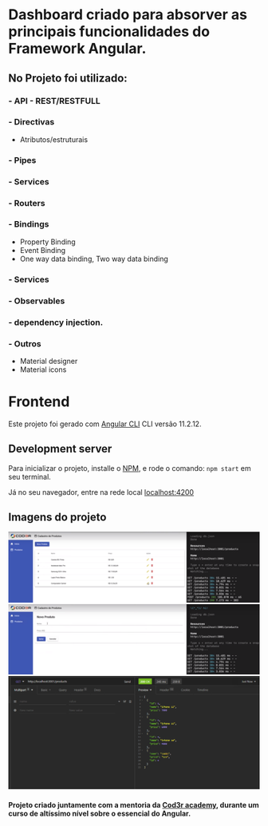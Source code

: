 # Dashboard criado para absorver as principais funcionalidades do Framework Angular.

## No Projeto foi utilizado:
### - API - REST/RESTFULL
### - Directivas
- Atributos/estruturais
### - Pipes
### - Services
### - Routers
### - Bindings
  - Property Binding
  - Event Binding
  - One way data binding, Two way data  binding
### - Services
### - Observables
### - dependency injection.

### - Outros
  - Material designer
  - Material icons

# Frontend

Este projeto foi gerado com  [Angular CLI](https://github.com/angular/angular-cli) CLI versão 11.2.12.

## Development server

Para inicializar o projeto, installe o [NPM](https://www.npmjs.com/), e rode o comando: `npm start` em seu terminal.

Já no seu navegador, entre na rede local [localhost:4200](http://localhost:4200/)

## Imagens do projeto
![Produtos](https://github.com/RafaelCardoso11/Dashboard-E-commerce-Angular/blob/master/Dashboard2.png)
![Criando o produto](https://github.com/RafaelCardoso11/Dashboard-E-commerce-Angular/blob/master/dashboard1.png)
![API](https://github.com/RafaelCardoso11/Dashboard-E-commerce-Angular/blob/master/DashboardApi.png)

#### Projeto criado juntamente com a mentoria da [Cod3r academy](https://www.cod3r.com.br/), durante um curso de altíssimo nível sobre o essencial do Angular.
